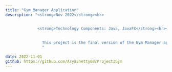 ```yaml
---
title: "Gym Manager Application"
description: "<strong>Nov 2022</strong><br>


              <strong>Technology Components: Java, JavaFX</strong><br><br>
              
              
                This project is the final version of the Gym Manager application which introduces the front end through JavaFX. 
                "

date: 2022-11-01
github: https://github.com/AryaShetty08/Project3Gym
---
```

